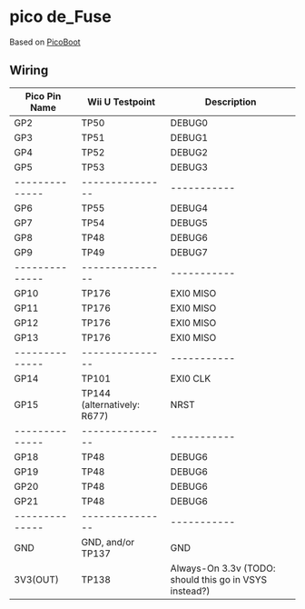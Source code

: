 # pico de_Fuse

Based on [PicoBoot](https://github.com/webhdx/PicoBoot)

## Wiring

| Pico Pin Name  | Wii U Testpoint | Description |
| -------------- | --------------- | ----------- |
| GP2            | TP50            | DEBUG0      |
| GP3            | TP51            | DEBUG1      |
| GP4            | TP52            | DEBUG2      |
| GP5            | TP53            | DEBUG3      |
| -------------- | --------------- | ----------- |
| GP6            | TP55            | DEBUG4      |
| GP7            | TP54            | DEBUG5      |
| GP8            | TP48            | DEBUG6      |
| GP9            | TP49            | DEBUG7      |
| -------------- | --------------- | ----------- |
| GP10           | TP176           | EXI0 MISO   |
| GP11           | TP176           | EXI0 MISO   |
| GP12           | TP176           | EXI0 MISO   |
| GP13           | TP176           | EXI0 MISO   |
| -------------- | --------------- | ----------- |
| GP14           | TP101           | EXI0 CLK    |
| GP15           | TP144 (alternatively: R677) | NRST |
| -------------- | --------------- | ----------- |
| GP18           | TP48            | DEBUG6      |
| GP19           | TP48            | DEBUG6      |
| GP20           | TP48            | DEBUG6      |
| GP21           | TP48            | DEBUG6      |
| -------------- | --------------- | ----------- |
| GND            |  GND, and/or TP137 |      GND |
| 3V3(OUT)       |  TP138             | Always-On 3.3v (TODO: should this go in VSYS instead?) |